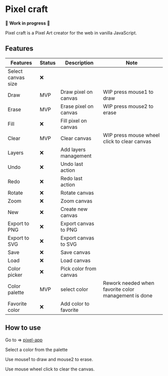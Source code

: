 # Pixel craft

:construction: **Work in progress** :construction:

Pixel craft is a Pixel Art creator for the web in vanilla JavaScript.

## Features

| Features | Status | Description | Note |
| ----------- | ----------- | ----------- | ----------- |
| Select canvas size | :x: | | |
| Draw | MVP | Draw pixel on canvas | WIP press mouse1 to draw |
| Erase | MVP | Erase pixel on canvas | WIP press mouse2 to erase |
| Fill | :x: | Fill pixel on canvas ||
| Clear | MVP | Clear canvas | WIP press mouse wheel click to clear canvas|
| Layers| :x: | Add layers management ||
| Undo | :x: | Undo last action ||
| Redo | :x: | Redo last action ||
| Rotate | :x: | Rotate canvas ||
| Zoom | :x: | Zoom canvas ||
| New | :x: | Create new canvas ||
| Export to PNG | :x: | Export canvas to PNG ||
| Export to SVG | :x: | Export canvas to SVG ||
| Save | :x: | Save canvas ||
| Load | :x: | Load canvas ||
| Color picker | :x: | Pick color from canvas ||
| Color palette | MVP | select color | Rework needed when favorite color management is done |
| Favorite color | :x: | Add color to favorite ||

## How to use

Go to => [pixel-app](https://wmissary.github.io/pixel-art-app/)

Select a color from the palette

Use mouse1 to draw and mouse2 to erase.

Use mouse wheel click to clear the canvas.

